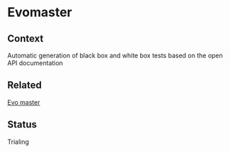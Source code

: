 # Evomaster

## Context
Automatic generation  of black box and white box tests based on the open API documentation

## Related
[Evo master](https://github.com/EMResearch/EvoMaster/tree/master/docs)

## Status
Trialing


